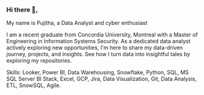 ### Hi there 👋, 
My name is Pujitha, a Data Analyst and cyber enthusiast 

I am a recent graduate from Concordia University, Montreal with a Master of Engineering in Information Systems Security. As a dedicated data analyst actively exploring new opportunities, I'm here to share my data-driven journey, projects, and insights. See how I turn data into insightful tales by exploring my repositories.

Skills: Looker, Power BI, Data Warehousing, Snowflake, Python, SQL, MS SQL Server BI Stack, Excel, GCP, Jira, Data Visualization, Git, Data Analysis, ETL, SnowSQL, Agile.







